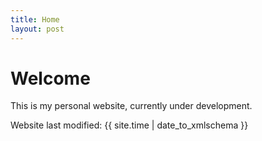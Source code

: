 ```yaml
---
title: Home
layout: post
---
```


Welcome
=======

This is my personal website, currently under development.

Website last modified: {{ site.time | date_to_xmlschema }}

